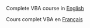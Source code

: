 

Complete VBA course in [English](https://fxpar.github.io/Cours/vba/en/)


Cours complet VBA en [Français](https://fxpar.github.io/Cours/vba/fr/)